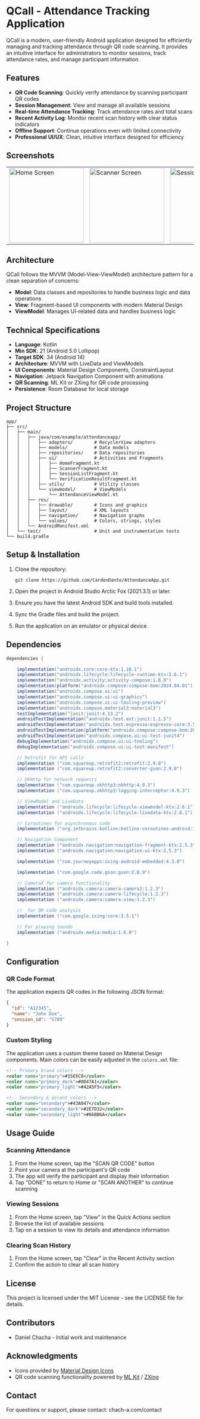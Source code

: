 # QCall - Attendance Tracking Application

QCall is a modern, user-friendly Android application designed for efficiently managing and tracking attendance through QR code scanning. It provides an intuitive interface for administrators to monitor sessions, track attendance rates, and manage participant information.

## Features

- **QR Code Scanning**: Quickly verify attendance by scanning participant QR codes
- **Session Management**: View and manage all available sessions
- **Real-time Attendance Tracking**: Track attendance rates and total scans
- **Recent Activity Log**: Monitor recent scan history with clear status indicators
- **Offline Support**: Continue operations even with limited connectivity
- **Professional UI/UX**: Clean, intuitive interface designed for efficiency

## Screenshots

<table>
  <tr>
    <td><img src="screenshots/home_screen.PNG" alt="Home Screen" width="200"/></td>
    <td><img src="screenshots/scanner_screen.PNG" alt="Scanner Screen" width="200"/></td>
    <td><img src="screenshots/sessions_screen.PNG" alt="Sessions Screen" width="200"/></td>
  </tr>
</table>

## Architecture

QCall follows the MVVM (Model-View-ViewModel) architecture pattern for a clean separation of concerns:

- **Model**: Data classes and repositories to handle business logic and data operations
- **View**: Fragment-based UI components with modern Material Design
- **ViewModel**: Manages UI-related data and handles business logic

## Technical Specifications

- **Language**: Kotlin
- **Min SDK**: 21 (Android 5.0 Lollipop)
- **Target SDK**: 34 (Android 14)
- **Architecture**: MVVM with LiveData and ViewModels
- **UI Components**: Material Design Components, ConstraintLayout
- **Navigation**: Jetpack Navigation Component with animations
- **QR Scanning**: ML Kit or ZXing for QR code processing
- **Persistence**: Room Database for local storage

## Project Structure

```
app/
├── src/
│   ├── main/
│   │   ├── java/com/example/attendanceapp/
│   │   │   ├── adapters/        # RecyclerView adapters
│   │   │   ├── models/          # Data models
│   │   │   ├── repositories/    # Data repositories
│   │   │   ├── ui/              # Activities and Fragments
│   │   │   │   ├── HomeFragment.kt
│   │   │   │   ├── ScannerFragment.kt
│   │   │   │   ├── SessionListFragment.kt
│   │   │   │   └── VerificationResultFragment.kt
│   │   │   ├── utils/           # Utility classes
│   │   │   └── viewmodel/       # ViewModels
│   │   │       └── AttendanceViewModel.kt
│   │   ├── res/
│   │   │   ├── drawable/        # Icons and graphics
│   │   │   ├── layout/          # XML layouts
│   │   │   ├── navigation/      # Navigation graphs
│   │   │   └── values/          # Colors, strings, styles
│   │   └── AndroidManifest.xml
│   └── test/                    # Unit and instrumentation tests
└── build.gradle
```

## Setup & Installation

1. Clone the repository:
   ```
   git clone https://github.com/CardenDante/AttendanceApp.git
   ```

2. Open the project in Android Studio Arctic Fox (2021.3.1) or later.

3. Ensure you have the latest Android SDK and build tools installed.

4. Sync the Gradle files and build the project.

5. Run the application on an emulator or physical device.

## Dependencies

```gradle
dependencies {

    implementation("androidx.core:core-ktx:1.10.1")
    implementation("androidx.lifecycle:lifecycle-runtime-ktx:2.6.1")
    implementation("androidx.activity:activity-compose:1.8.0")
    implementation(platform("androidx.compose:compose-bom:2024.04.01"))
    implementation("androidx.compose.ui:ui")
    implementation("androidx.compose.ui:ui-graphics")
    implementation("androidx.compose.ui:ui-tooling-preview")
    implementation("androidx.compose.material3:material3")
    testImplementation("junit:junit:4.13.2")
    androidTestImplementation("androidx.test.ext:junit:1.1.5")
    androidTestImplementation("androidx.test.espresso:espresso-core:3.5.1")
    androidTestImplementation(platform("androidx.compose:compose-bom:2024.04.01"))
    androidTestImplementation("androidx.compose.ui:ui-test-junit4")
    debugImplementation("androidx.compose.ui:ui-tooling")
    debugImplementation("androidx.compose.ui:ui-test-manifest")

    // Retrofit for API calls
    implementation ("com.squareup.retrofit2:retrofit:2.9.0")
    implementation ("com.squareup.retrofit2:converter-gson:2.9.0")

    // OkHttp for network requests
    implementation ("com.squareup.okhttp3:okhttp:4.9.3")
    implementation ("com.squareup.okhttp3:logging-interceptor:4.9.3")

    // ViewModel and LiveData
    implementation ("androidx.lifecycle:lifecycle-viewmodel-ktx:2.6.1")
    implementation ("androidx.lifecycle:lifecycle-livedata-ktx:2.6.1")

    // Coroutines for asynchronous code
    implementation ("org.jetbrains.kotlinx:kotlinx-coroutines-android:1.6.4")

    // Navigation Component
    implementation ("androidx.navigation:navigation-fragment-ktx:2.5.3")
    implementation ("androidx.navigation:navigation-ui-ktx:2.5.3")

    implementation ("com.journeyapps:zxing-android-embedded:4.3.0")

    implementation ("com.google.code.gson:gson:2.8.9")

    // CameraX for camera functionality
    implementation ("androidx.camera:camera-camera2:1.2.3")
    implementation ("androidx.camera:camera-lifecycle:1.2.3")
    implementation ("androidx.camera:camera-view:1.2.3")

    //  for QR code analysis
    implementation ("com.google.zxing:core:3.5.1")

    // For playing sounds
    implementation ("androidx.media:media:1.6.0")

}
```

## Configuration

### QR Code Format

The application expects QR codes in the following JSON format:
```json
{
  "id": "A12345",
  "name": "John Doe",
  "session_id": "S789"
}
```

### Custom Styling

The application uses a custom theme based on Material Design components. Main colors can be easily adjusted in the `colors.xml` file:

```xml
<!-- Primary brand colors -->
<color name="primary">#1565C0</color>
<color name="primary_dark">#0D47A1</color>
<color name="primary_light">#42A5F5</color>

<!-- Secondary & accent colors -->
<color name="secondary">#43A047</color>
<color name="secondary_dark">#2E7D32</color>
<color name="secondary_light">#66BB6A</color>
```

## Usage Guide

### Scanning Attendance

1. From the Home screen, tap the "SCAN QR CODE" button
2. Point your camera at the participant's QR code
3. The app will verify the participant and display their information
4. Tap "DONE" to return to Home or "SCAN ANOTHER" to continue scanning

### Viewing Sessions

1. From the Home screen, tap "View" in the Quick Actions section
2. Browse the list of available sessions
3. Tap on a session to view its details and attendance information

### Clearing Scan History

1. From the Home screen, tap "Clear" in the Recent Activity section
2. Confirm the action to clear all scan history

## License

This project is licensed under the MIT License - see the LICENSE file for details.

## Contributors

- Daniel Chacha - Initial work and maintenance

## Acknowledgments

- Icons provided by [Material Design Icons](https://material.io/resources/icons/)
- QR code scanning functionality powered by [ML Kit](https://developers.google.com/ml-kit/vision/barcode-scanning) / [ZXing](https://github.com/zxing/zxing)

## Contact

For questions or support, please contact: chach-a.com/contact